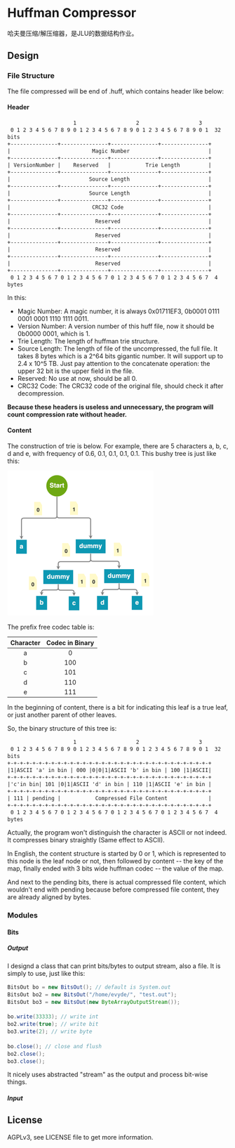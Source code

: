 # Huffman Compressor

哈夫曼压缩/解压缩器，是JLU的数据结构作业。

## Design

### File Structure

The file compressed will be end of .huff, which contains header like below:

#### Header
```
                     1                   2                   3
 0 1 2 3 4 5 6 7 8 9 0 1 2 3 4 5 6 7 8 9 0 1 2 3 4 5 6 7 8 9 0 1  32 bits
+---------------+---------------+---------------+---------------+
|                          Magic Number                         |
+---------------+---------------+---------------+---------------+
| VersionNumber |    Reserved   |           Trie Length         |
+---------------+---------------+---------------+---------------+
|                         Source Length                         |
+---------------+---------------+---------------+---------------+
|                         Source Length                         |
+---------------+---------------+---------------+---------------+
|                          CRC32 Code                           |
+---------------+---------------+---------------+---------------+
|                           Reserved                            |
+---------------+---------------+---------------+---------------+
|                           Reserved                            |
+---------------+---------------+---------------+---------------+
|                           Reserved                            |
+---------------+---------------+---------------+---------------+
|                           Reserved                            |
+---------------+---------------+---------------+---------------+
 0 1 2 3 4 5 6 7 0 1 2 3 4 5 6 7 0 1 2 3 4 5 6 7 0 1 2 3 4 5 6 7  4 bytes
```

In this:
- Magic Number: A magic number, it is always 0x01711EF3, 0b0001 0111 0001 0001 1110 1111 0011.
- Version Number: A version number of this huff file, now it should be 0b0000 0001, which is 1.
- Trie Length: The length of huffman trie structure.
- Source Length: The length of file of the uncompressed, the full file. 
It takes 8 bytes which is a 2^64 bits gigantic number. It will support up to 2.4 x 10^5 TB. 
Just pay attention to the concatenate operation: the upper 32 bit is the upper field in the file.
- Reserved: No use at now, should be all 0.
- CRC32 Code: The CRC32 code of the original file, should check it after decompression.

**Because these headers is useless and unnecessary, the program will count compression rate without header.**

#### Content
The construction of trie is below.
For example, there are 5 characters a, b, c, d and e, with frequency of
0.6, 0.1, 0.1, 0.1, 0.1. This bushy tree is just like this:

![img.png](img.png)

The prefix free codec table is:

| Character | Codec in Binary |
|:---------:|:---------------:|
|     a     |        0        |
|     b     |       100       |
|     c     |       101       |
|     d     |       110       |
|     e     |       111       |

In the beginning of content, there is a bit for indicating this leaf is a true leaf,
or just another parent of other leaves.

So, the binary structure of this tree is:
```
                     1                   2                   3
 0 1 2 3 4 5 6 7 8 9 0 1 2 3 4 5 6 7 8 9 0 1 2 3 4 5 6 7 8 9 0 1  32 bits
+-+-+-+-+-+-+-+-+-+-+-+-+-+-+-+-+-+-+-+-+-+-+-+-+-+-+-+-+-+-+-+-+
|1|ASCII 'a' in bin | 000 |0|0|1|ASCII 'b' in bin | 100 |1|ASCII|
+-+-+-+-+-+-+-+-+-+-+-+-+-+-+-+-+-+-+-+-+-+-+-+-+-+-+-+-+-+-+-+-+
|'c'in bin| 101 |0|1|ASCII 'd' in bin | 110 |1|ASCII 'e' in bin |
+-+-+-+-+-+-+-+-+-+-+-+-+-+-+-+-+-+-+-+-+-+-+-+-+-+-+-+-+-+-+-+-+
| 111 | pending |           Compressed File Content             |
+-+-+-+-+-+-+-+-+-+-+-+-+-+-+-+-+-+-+-+-+-+-+-+-+-+-+-+-+-+-+-+-+
 0 1 2 3 4 5 6 7 0 1 2 3 4 5 6 7 0 1 2 3 4 5 6 7 0 1 2 3 4 5 6 7  4 bytes
```
Actually, the program won't distinguish the character is ASCII or not indeed.
It compresses binary straightly (Same effect to ASCII).

In English, the content structure is started by 0 or 1, which is represented to
this node is the leaf node or not, then followed by content -- the key of the map,
finally ended with 3 bits wide huffman codec -- the value of the map.

And next to the pending bits, there is actual compressed file content, which wouldn't
end with pending because before compressed file content, they are already aligned by bytes.

### Modules
#### Bits
##### Output
I designd a class that can print bits/bytes to output stream, also a file.
It is simply to use, just like this:
```java
BitsOut bo = new BitsOut(); // default is System.out
BitsOut bo2 = new BitsOut("/home/evyde/", "test.out");
BitsOut bo3 = new BitsOut(new ByteArrayOutputStream());

bo.write(33333); // write int
bo2.write(true); // write bit
bo3.write(2); // write byte

bo.close(); // close and flush
bo2.close();
bo3.close();
```
It nicely uses abstracted "stream" as the output and process bit-wise things.

##### Input

## License

AGPLv3, see LICENSE file to get more information.
